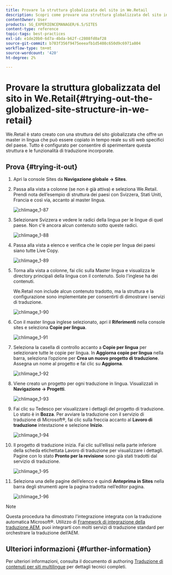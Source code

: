```yaml
---
title: Provare la struttura globalizzata del sito in We.Retail
description: Scopri come provare una struttura globalizzata del sito in Adobe Experience Manager utilizzando We.Retail.
contentOwner: User
products: SG_EXPERIENCEMANAGER/6.5/SITES
content-type: reference
topic-tags: best-practices
exl-id: e1de20b0-6d7a-4bda-b62f-c2808fd0af28
source-git-commit: b703f356f9475eeeafb1d5408c650d9c6971a804
workflow-type: tm+mt
source-wordcount: '420'
ht-degree: 2%

---
```


# Provare la struttura globalizzata del sito in We.Retail{#trying-out-the-globalized-site-structure-in-we-retail}

We.Retail è stato creato con una struttura del sito globalizzata che offre un master in lingua che può essere copiato in tempo reale su siti web specifici del paese. Tutto è configurato per consentire di sperimentare questa struttura e le funzionalità di traduzione incorporate.

## Prova {#trying-it-out}

1. Apri la console Sites da **Navigazione globale -> Sites**.
1. Passa alla vista a colonne (se non è già attiva) e seleziona We.Retail. Prendi nota dell’esempio di struttura dei paesi con Svizzera, Stati Uniti, Francia e così via, accanto al master lingua.

   ![chlimage_1-87](assets/chlimage_1-87a.png)

1. Selezionare Svizzera e vedere le radici della lingua per le lingue di quel paese. Non c&#39;è ancora alcun contenuto sotto queste radici.

   ![chlimage_1-88](assets/chlimage_1-88a.png)

1. Passa alla vista a elenco e verifica che le copie per lingua dei paesi siano tutte Live Copy.

   ![chlimage_1-89](assets/chlimage_1-89a.png)

1. Torna alla vista a colonne, fai clic sulla Master lingua e visualizza le directory principali della lingua con il contenuto. Solo l&#39;inglese ha dei contenuti.

   We.Retail non include alcun contenuto tradotto, ma la struttura e la configurazione sono implementate per consentirti di dimostrare i servizi di traduzione.

   ![chlimage_1-90](assets/chlimage_1-90a.png)

1. Con il master lingua inglese selezionato, apri il **Riferimenti** nella console sites e seleziona **Copie per lingua**.

   ![chlimage_1-91](assets/chlimage_1-91.png)

1. Seleziona la casella di controllo accanto a **Copie per lingua** per selezionare tutte le copie per lingua. In **Aggiorna copie per lingua** nella barra, seleziona l’opzione per **Crea un nuovo progetto di traduzione**. Assegna un nome al progetto e fai clic su **Aggiorna**.

   ![chlimage_1-92](assets/chlimage_1-92.png)

1. Viene creato un progetto per ogni traduzione in lingua. Visualizzali in **Navigazione -> Progetti**.

   ![chlimage_1-93](assets/chlimage_1-93.png)

1. Fai clic su Tedesco per visualizzare i dettagli del progetto di traduzione. Lo stato è in **Bozza**. Per avviare la traduzione con il servizio di traduzione di Microsoft®, fai clic sulla freccia accanto al **Lavoro di traduzione** intestazione e selezione **Inizio**.

   ![chlimage_1-94](assets/chlimage_1-94.png)

1. Il progetto di traduzione inizia. Fai clic sull’ellissi nella parte inferiore della scheda etichettata Lavoro di traduzione per visualizzare i dettagli. Pagine con lo stato **Pronto per la revisione** sono già stati tradotti dal servizio di traduzione.

   ![chlimage_1-95](assets/chlimage_1-95.png)

1. Seleziona una delle pagine dell’elenco e quindi **Anteprima in Sites** nella barra degli strumenti apre la pagina tradotta nell’editor pagina.

   ![chlimage_1-96](assets/chlimage_1-96.png)

>[!NOTE]
>
>Questa procedura ha dimostrato l&#39;integrazione integrata con la traduzione automatica Microsoft®. Utilizzo di [Framework di integrazione della traduzione AEM](/help/sites-administering/translation.md), puoi integrarti con molti servizi di traduzione standard per orchestrare la traduzione dell’AEM.

## Ulteriori informazioni {#further-information}

Per ulteriori informazioni, consulta il documento di authoring [Traduzione di contenuti per siti multilingue](/help/sites-administering/translation.md) per dettagli tecnici completi.
